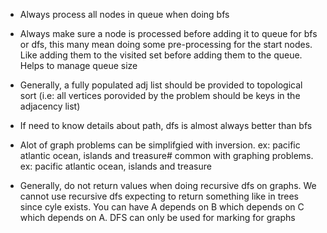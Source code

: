 -   Always process all nodes in queue when doing bfs

-   Always make sure a node is processed before adding it to queue for bfs or dfs, this many mean doing some pre-processing for the start nodes. Like adding them to the visited set before adding them to the queue. Helps to manage queue size

- Generally, a fully populated adj list should be provided to topological sort (i.e: all vertices porovided by the problem should be keys in the adjacency list)

-   If need to know details about path, dfs is almost always better than bfs

-   Alot of graph problems can be simplifgied with inversion. ex: pacific atlantic ocean, islands and treasure# common with graphing problems. ex: pacific atlantic ocean, islands and treasure

-  Generally, do not return values when doing recursive dfs on graphs. We cannot use recursive dfs expecting to return something like in trees since cyle exists. You can have A depends on B which depends on C which depends on A. DFS can only be used for marking for graphs
